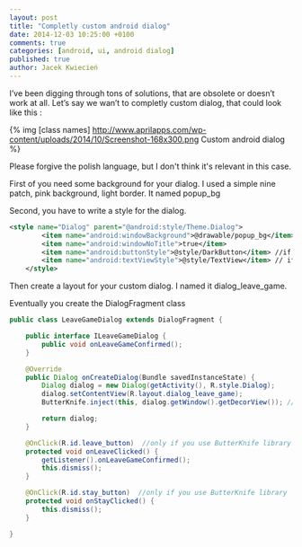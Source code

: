 ```yaml
---
layout: post
title: "Completly custom android dialog"
date: 2014-12-03 10:25:00 +0100
comments: true
categories: [android, ui, android dialog]
published: true
author: Jacek Kwiecień
---
```


I’ve been digging through tons of solutions, that are obsolete or doesn’t work at all.
Let’s say we wan’t to completly custom dialog, that could look like this :

{% img [class names] http://www.aprilapps.com/wp-content/uploads/2014/10/Screenshot-168x300.png Custom android dialog %}

Please forgive the polish language, but I don't think it's relevant in this case.

First of you need some background for your dialog. 
I used a simple nine patch, pink background, light border. It named popup_bg

Second, you have to write a style for the dialog.
``` xml
<style name="Dialog" parent="@android:style/Theme.Dialog">
        <item name="android:windowBackground">@drawable/popup_bg</item>
        <item name="android:windowNoTitle">true</item>
        <item name="android:buttonStyle">@style/DarkButton</item> //if you want to style containing buttons
        <item name="android:textViewStyle">@style/TextView</item> // if you want to style containint text
    </style>
```

Then create a layout for your custom dialog. I named it dialog_leave_game.

Eventually you create the DialogFragment class

``` java
public class LeaveGameDialog extends DialogFragment {

	public interface ILeaveGameDialog {
		public void onLeaveGameConfirmed();
	}

	@Override
	public Dialog onCreateDialog(Bundle savedInstanceState) {
		Dialog dialog = new Dialog(getActivity(), R.style.Dialog);
		dialog.setContentView(R.layout.dialog_leave_game);
        ButterKnife.inject(this, dialog.getWindow().getDecorView()); //only if you use ButterKnife library

		return dialog;
	}

	@OnClick(R.id.leave_button)  //only if you use ButterKnife library
	protected void onLeaveClicked() {
		getListener().onLeaveGameConfirmed();
		this.dismiss();
	}

	@OnClick(R.id.stay_button)  //only if you use ButterKnife library
	protected void onStayClicked() {
		this.dismiss();
	}

}
```